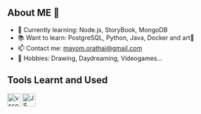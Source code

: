 ## About ME 👋

- 🌱 Currently learning: Node.js, StoryBook, MongoDB
- 📚 Want to learn: PostgreSQL, Python, Java, Docker and art🎨
- 📫 Contact me: mayom.orathai@gmail.com
- 🌈 Hobbies: Drawing, Daydreaming, Videogames...

## Tools Learnt and Used
<p align="left">
<img src="https://cdn.jsdelivr.net/gh/devicons/devicon/icons/vscode/vscode-original.svg" alt="vscode" width="30" height="30"/>
<img src="https://cdn.jsdelivr.net/gh/devicons/devicon@latest/icons/javascript/javascript-original.svg" alt="JS" width="30" height="30"/>
</p>          


  

  
